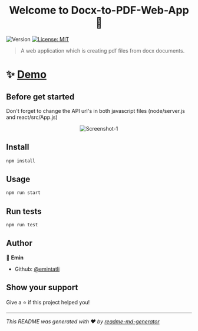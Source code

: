 <h1 align="center">Welcome to Docx-to-PDF-Web-App 👋</h1>
<p>
  <img alt="Version" src="https://img.shields.io/badge/version-0.1.0-blue.svg?cacheSeconds=2592000" />
  <a href="#" target="_blank">
    <img alt="License: MIT" src="https://img.shields.io/badge/License-MIT-yellow.svg" />
  </a>
</p>

> A web application which is creating pdf files from docx documents.

# ✨ [Demo](https://docx-to-pdf-web-app.vercel.app/)

## Before get started
Don't forget to change the API url's in both javascript files (node/server.js and react/src/App.js)

<p align="center"><img src="https://i.ibb.co/9bZFQpx/Screenshot-1.png" alt="Screenshot-1" border="0"></p>

## Install

```sh
npm install
```

## Usage

```sh
npm run start
```

## Run tests

```sh
npm run test
```

## Author

👤 **Emin**

* Github: [@emintatli](https://github.com/emintatli)

## Show your support

Give a ⭐️ if this project helped you!

***
_This README was generated with ❤️ by [readme-md-generator](https://github.com/kefranabg/readme-md-generator)_
